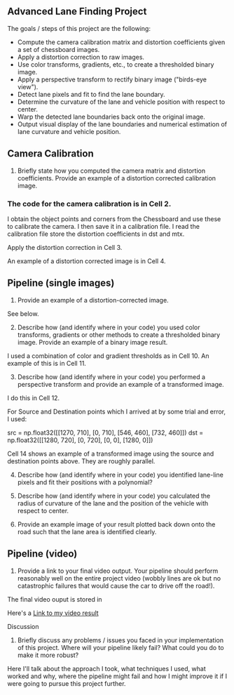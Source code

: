 ## Advanced Lane Finding Project

The goals / steps of this project are the following:

* Compute the camera calibration matrix and distortion coefficients given a set of chessboard images.
* Apply a distortion correction to raw images.
* Use color transforms, gradients, etc., to create a thresholded binary image.
* Apply a perspective transform to rectify binary image ("birds-eye view").
* Detect lane pixels and fit to find the lane boundary.
* Determine the curvature of the lane and vehicle position with respect to center.
* Warp the detected lane boundaries back onto the original image.
* Output visual display of the lane boundaries and numerical estimation of lane curvature and vehicle position.


## Camera Calibration

1. Briefly state how you computed the camera matrix and distortion coefficients. Provide an example of a distortion corrected calibration image.

### The code for the camera calibration is in Cell 2. 

I obtain the object points and corners from the Chessboard and use these to calibrate the camera. I then save it in a calibration file. I read the calibration file store the distortion coefficients in dst and mtx. 

Apply the distortion correction in Cell 3.

An example of a distortion corrected image is in Cell 4.


## Pipeline (single images)
1. Provide an example of a distortion-corrected image.

See below.

2. Describe how (and identify where in your code) you used color transforms, gradients or other methods to create a thresholded binary image. Provide an example of a binary image result.

I used a combination of color and gradient thresholds as in Cell 10. An example of this is in Cell 11.

3. Describe how (and identify where in your code) you performed a perspective transform and provide an example of a transformed image.

I do this in Cell 12. 

For Source and Destination points which I arrived at by some trial and error, I used:

 src = np.float32([[1270, 710],
                      [0,    710],
                      [546, 460],
                      [732, 460]])
 dst = np.float32([[1280, 720],
                      [0, 720],
                      [0, 0],
                      [1280, 0]])
                      
 Cell 14 shows an example of a transformed image using the source and destination points above. They are roughly parallel.
 
 
 4. Describe how (and identify where in your code) you identified lane-line pixels and fit their positions with a polynomial?
 
 
 5. Describe how (and identify where in your code) you calculated the radius of curvature of the lane and the position of the vehicle with respect to center.
 
 
 6. Provide an example image of your result plotted back down onto the road such that the lane area is identified clearly.
 
 
 ## Pipeline (video)
1. Provide a link to your final video output. Your pipeline should perform reasonably well on the entire project video (wobbly lines are ok but no catastrophic failures that would cause the car to drive off the road!).

The final video ouput is stored in <p>Here's a <a href="./result.mp4">Link to my video result</a></p>


Discussion
1. Briefly discuss any problems / issues you faced in your implementation of this project. Where will your pipeline likely fail? What could you do to make it more robust?

Here I'll talk about the approach I took, what techniques I used, what worked and why, where the pipeline might fail and how I might improve it if I were going to pursue this project further.

